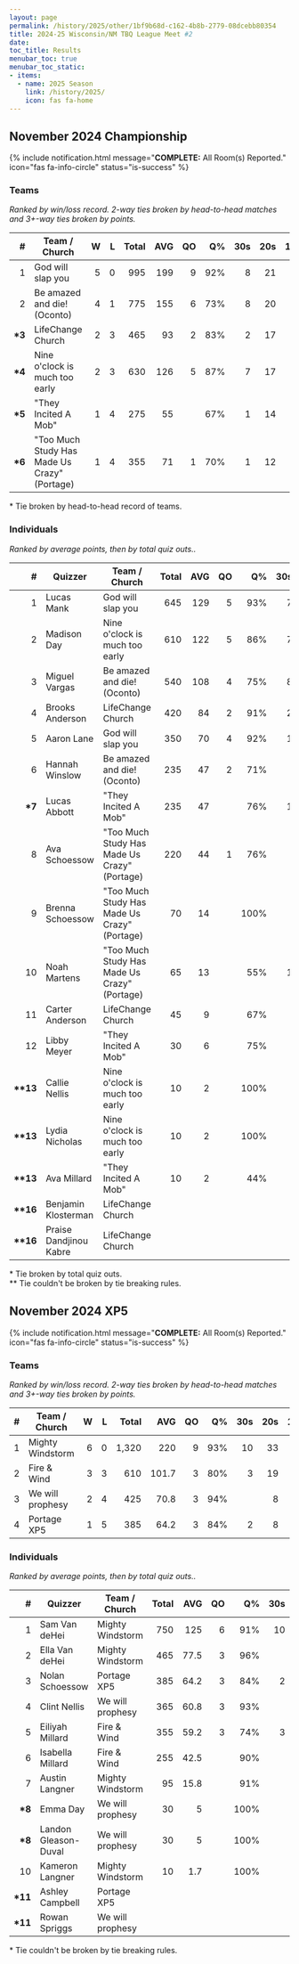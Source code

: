 ```yaml
---
layout: page
permalink: /history/2025/other/1bf9b68d-c162-4b8b-2779-08dcebb80354
title: 2024-25 Wisconsin/NM TBQ League Meet #2
date: 
toc_title: Results
menubar_toc: true
menubar_toc_static:
- items:
  - name: 2025 Season
    link: /history/2025/
    icon: fas fa-home
---
```



## November 2024 Championship

{% include notification.html
   message="<b>COMPLETE:</b> All Room(s) Reported."
   icon="fas fa-info-circle"
   status="is-success" %}


### Teams

*Ranked by win/loss record. 2-way ties broken by head-to-head matches and 3+-way ties broken by points.*

| # | Team / Church | W | L | Total | AVG | QO | Q% | 30s | 20s | 10s |
|--:|---|--:|--:|--:|--:|--:|--:|--:|--:|--:|
| 1 | God will slap you | 5 | 0 | 995 | 199 | 9 | 92% | 8 | 21 | 19 |
| 2 | Be amazed and die! (Oconto) | 4 | 1 | 775 | 155 | 6 | 73% | 8 | 20 | 16 |
| **\*3** | LifeChange Church | 2 | 3 | 465 | 93 | 2 | 83% | 2 | 17 | 10 |
| **\*4** | Nine o'clock is much too early | 2 | 3 | 630 | 126 | 5 | 87% | 7 | 17 | 3 |
| **\*5** | "They Incited A Mob" | 1 | 4 | 275 | 55 |  | 67% | 1 | 14 | 5 |
| **\*6** | "Too Much Study Has Made Us Crazy" (Portage) | 1 | 4 | 355 | 71 | 1 | 70% | 1 | 12 | 20 |

\* Tie broken by head-to-head record of teams.

### Individuals

*Ranked by average points, then by total quiz outs..*

| # | Quizzer | Team / Church | Total | AVG | QO | Q% | 30s | 20s | 10s |
|--:|---|---|--:|--:|--:|--:|--:|--:|--:|
| 1 | Lucas Mank | God will slap you | 645 | 129 | 5 | 93% | 7 | 18 |  |
| 2 | Madison Day | Nine o'clock is much too early | 610 | 122 | 5 | 86% | 7 | 17 | 1 |
| 3 | Miguel Vargas | Be amazed and die! (Oconto) | 540 | 108 | 4 | 75% | 8 | 16 |  |
| 4 | Brooks Anderson | LifeChange Church | 420 | 84 | 2 | 91% | 2 | 16 | 3 |
| 5 | Aaron Lane | God will slap you | 350 | 70 | 4 | 92% | 1 | 3 | 19 |
| 6 | Hannah Winslow | Be amazed and die! (Oconto) | 235 | 47 | 2 | 71% |  | 4 | 16 |
| **\*7** | Lucas Abbott | "They Incited A Mob" | 235 | 47 |  | 76% | 1 | 12 |  |
| 8 | Ava Schoessow | "Too Much Study Has Made Us Crazy" (Portage) | 220 | 44 | 1 | 76% |  | 10 | 6 |
| 9 | Brenna Schoessow | "Too Much Study Has Made Us Crazy" (Portage) | 70 | 14 |  | 100% |  | 1 | 5 |
| 10 | Noah Martens | "Too Much Study Has Made Us Crazy" (Portage) | 65 | 13 |  | 55% | 1 | 1 | 9 |
| 11 | Carter Anderson | LifeChange Church | 45 | 9 |  | 67% |  | 1 | 7 |
| 12 | Libby Meyer | "They Incited A Mob" | 30 | 6 |  | 75% |  | 1 | 2 |
| **\*\*13** | Callie Nellis | Nine o'clock is much too early | 10 | 2 |  | 100% |  |  | 1 |
| **\*\*13** | Lydia Nicholas | Nine o'clock is much too early | 10 | 2 |  | 100% |  |  | 1 |
| **\*\*13** | Ava Millard | "They Incited A Mob" | 10 | 2 |  | 44% |  | 1 | 3 |
| **\*\*16** | Benjamin Klosterman | LifeChange Church |  |  |  |  |  |  |  |
| **\*\*16** | Praise Dandjinou Kabre | LifeChange Church |  |  |  |  |  |  |  |

\* Tie broken by total quiz outs.\
\*\* Tie couldn't be broken by tie breaking rules.

## November 2024 XP5

{% include notification.html
   message="<b>COMPLETE:</b> All Room(s) Reported."
   icon="fas fa-info-circle"
   status="is-success" %}


### Teams

*Ranked by win/loss record. 2-way ties broken by head-to-head matches and 3+-way ties broken by points.*

| # | Team / Church | W | L | Total | AVG | QO | Q% | 30s | 20s | 10s |
|--:|---|--:|--:|--:|--:|--:|--:|--:|--:|--:|
| 1 | Mighty Windstorm | 6 | 0 | 1,320 | 220 | 9 | 93% | 10 | 33 | 23 |
| 2 | Fire & Wind | 3 | 3 | 610 | 101.7 | 3 | 80% | 3 | 19 | 19 |
| 3 | We will prophesy | 2 | 4 | 425 | 70.8 | 3 | 94% |  | 8 | 23 |
| 4 | Portage XP5 | 1 | 5 | 385 | 64.2 | 3 | 84% | 2 | 8 | 16 |

### Individuals

*Ranked by average points, then by total quiz outs..*

| # | Quizzer | Team / Church | Total | AVG | QO | Q% | 30s | 20s | 10s |
|--:|---|---|--:|--:|--:|--:|--:|--:|--:|
| 1 | Sam Van deHei | Mighty Windstorm | 750 | 125 | 6 | 91% | 10 | 17 | 3 |
| 2 | Ella Van deHei | Mighty Windstorm | 465 | 77.5 | 3 | 96% |  | 16 | 9 |
| 3 | Nolan Schoessow | Portage XP5 | 385 | 64.2 | 3 | 84% | 2 | 8 | 16 |
| 4 | Clint Nellis | We will prophesy | 365 | 60.8 | 3 | 93% |  | 8 | 17 |
| 5 | Eiliyah Millard | Fire & Wind | 355 | 59.2 | 3 | 74% | 3 | 9 | 11 |
| 6 | Isabella Millard | Fire & Wind | 255 | 42.5 |  | 90% |  | 10 | 8 |
| 7 | Austin Langner | Mighty Windstorm | 95 | 15.8 |  | 91% |  |  | 10 |
| **\*8** | Emma Day | We will prophesy | 30 | 5 |  | 100% |  |  | 3 |
| **\*8** | Landon Gleason-Duval | We will prophesy | 30 | 5 |  | 100% |  |  | 3 |
| 10 | Kameron Langner | Mighty Windstorm | 10 | 1.7 |  | 100% |  |  | 1 |
| **\*11** | Ashley Campbell | Portage XP5 |  |  |  |  |  |  |  |
| **\*11** | Rowan Spriggs | We will prophesy |  |  |  |  |  |  |  |

\* Tie couldn't be broken by tie breaking rules.

